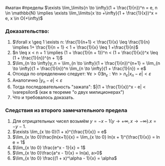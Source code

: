 #матан #пределы 
$\exists \lim_\limits{n \to \infty}(1 + \frac{1}{n})^n = e, n \in \mathbb{N} \implies \exists \lim_\limits{x \to +\infty}(1 + \frac{1}{x})^x = e, x \in O(+\infty)$ 
### Доказательство:
1. $\forall x \geq 1 \exists n: \frac{1}{n+1} < \frac{1}{x} \leq \frac{1}{n} \implies 1+ \frac{1}{n + 1} < 1 + \frac{1}{x} \leq 1 +\frac{1}{n}$
2. $n \leq x < n + 1 \implies (1 + \frac{1}{n + 1})^n < (1 + \frac{1}{x})^x \leq (1 + \frac{1}{n})^{n + 1}$
3. $\lim_{n \to \infty}y_n = \lim_{n \to \infty}(1 + \frac{1}{n})^{n+1} = \lim_{n \to \infty}(1 + \frac{1}{n})^n \lim_{n \to \infty}(1 + \frac{1}{n}) = e$
4. Отсюда по определению следует:
	$\forall \varepsilon > 0 \exists n_{\varepsilon}: \forall n > n_{\varepsilon} |x_n - e| < \varepsilon$
5. Аналогично $|y_n - e| < \varepsilon$
6. Тогда последовательность "зажата": $|(1 + \frac{1}{x})^x - e| < \varepsilon$ (как в теореме "о двух милиционерах")
7. Что и требовалось доказать. 
### Следствия из второго замечательного предела
1. Для отрицательных чисел возьмём $y = -x-1 (y \to +\infty, x \to -\infty). x = -y -1$.
2. $\exists \lim_{x \to 0}(1 + x)^{\frac{1}{x}} = e$
3. $\lim_{x \to 0}\frac{ln(x+1)}{x} = \lim_{x \to 0} ln(x + 1)^{\frac{1}{x}} = ln e = 1$
4. $\lim_{x \to 0} \frac{e^x - 1}{x} = 1$
5. $\lim_{x \to 0}\frac{a^x - 1}{x} = ln(a), a>0$
6. $\lim_{x \to 0} \frac{(1 + x)^\alpha - 1}{x} = \alpha$


